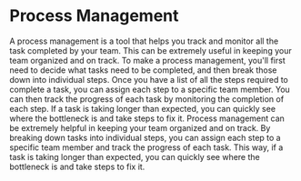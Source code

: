 

# Process Management
A process management is a tool that helps you track and monitor all the task completed by your team. This can be extremely useful in keeping your team organized and on track. To make a process management, you'll first need to decide what tasks need to be completed, and then break those down into individual steps. Once you have a list of all the steps required to complete a task, you can assign each step to a specific team member. You can then track the progress of each task by monitoring the completion of each step. If a task is taking longer than expected, you can quickly see where the bottleneck is and take steps to fix it. Process management can be extremely helpful in keeping your team organized and on track. By breaking down tasks into individual steps, you can assign each step to a specific team member and track the progress of each task. This way, if a task is taking longer than expected, you can quickly see where the bottleneck is and take steps to fix it.